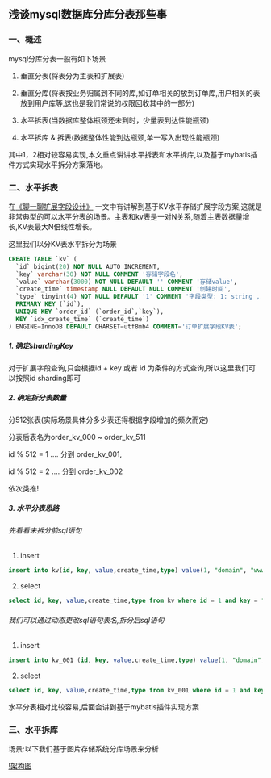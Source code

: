 ## 浅谈mysql数据库分库分表那些事

### 一、概述

mysql分库分表一般有如下场景

1.  垂直分表(将表分为主表和扩展表)

2. 垂直分库(将表按业务归属到不同的库,如订单相关的放到订单库,用户相关的表放到用户库等,这也是我们常说的权限回收其中的一部分)
3. 水平拆表(当数据库整体瓶颈还未到时，少量表到达性能瓶颈)
4. 水平拆库 & 拆表(数据整体性能到达瓶颈,单一写入出现性能瓶颈)

其中1，2相对较容易实现,本文重点讲讲水平拆表和水平拆库,以及基于mybatis插件方式实现水平拆分方案落地。

### 二、水平拆表

在[《聊一聊扩展字段设计》](http://bytearch.com/details/13) 一文中有讲解到基于KV水平存储扩展字段方案,这就是非常典型的可以水平分表的场景。主表和kv表是一对N关系,随着主表数据量增长,KV表最大N倍线性增长。

这里我们以分KV表水平拆分为场景

```sql
CREATE TABLE `kv` (
  `id` bigint(20) NOT NULL AUTO_INCREMENT,
  `key` varchar(30) NOT NULL COMMENT '存储字段名',
  `value` varchar(3000) NOT NULL DEFAULT '' COMMENT '存储value',
  `create_time` timestamp NULL DEFAULT NULL COMMENT '创建时间',
  `type` tinyint(4) NOT NULL DEFAULT '1' COMMENT '字段类型: 1: string , 2: json',
  PRIMARY KEY (`id`),
  UNIQUE KEY `order_id` (`order_id`,`key`),
  KEY `idx_create_time` (`create_time`)
) ENGINE=InnoDB DEFAULT CHARSET=utf8mb4 COMMENT='订单扩展字段KV表';
```



##### 1. 确定shardingKey

对于扩展字段查询,只会根据id + key 或者 id 为条件的方式查询,所以这里我们可以按照id sharding即可

##### 2. 确定拆分表数量

分512张表(实际场景具体分多少表还得根据字段增加的频次而定)

分表后表名为order_kv_000  ~  order_kv_511

id % 512 = 1 .... 分到 order_kv_001,

id % 512 = 2 .... 分到 order_kv_002

依次类推!

##### 3. 水平分表思路

###### 先看看未拆分前sql语句

1) insert 

```sql
insert into kv(id, key, value,create_time,type) value(1, "domain", "www.bytearch.com", "2020-05-17 00:00:00", 1);
```

2) select 

```sql
select id, key, value,create_time,type from kv where id = 1 and key = "domain";
```

###### 我们可以通过动态更改sql语句表名,拆分后sql语句

1) insert 

```sql
insert into kv_001 (id, key, value,create_time,type) value(1, "domain", "www.bytearch.com", "2020-05-17 00:00:00", 1);
```

2) select 

```sql
select id, key, value,create_time,type from kv_001 where id = 1 and key = "domain";
```

水平分表相对比较容易,后面会讲到基于mybatis插件实现方案

### 三、水平拆库

场景:以下我们基于图片存储系统分库场景来分析

[!架构图](../images/sharding_db.jpg)

​      

